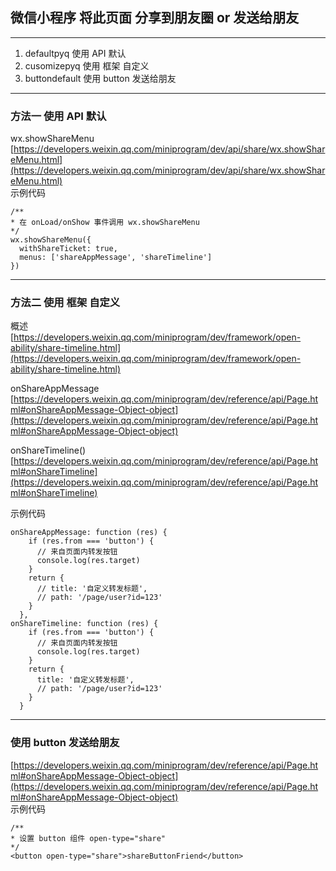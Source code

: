 ## 微信小程序 将此页面 分享到朋友圈 or 发送给朋友
---
1. defaultpyq 使用 API 默认
2. cusomizepyq 使用 框架 自定义
3. buttondefault 使用 button 发送给朋友

---
### 方法一 使用 API 默认
wx.showShareMenu  
[https://developers.weixin.qq.com/miniprogram/dev/api/share/wx.showShareMenu.html](https://developers.weixin.qq.com/miniprogram/dev/api/share/wx.showShareMenu.html)  
示例代码    
```
/**
* 在 onLoad/onShow 事件调用 wx.showShareMenu
*/
wx.showShareMenu({
  withShareTicket: true,
  menus: ['shareAppMessage', 'shareTimeline']
})
```
---

### 方法二 使用 框架 自定义
概述  
[https://developers.weixin.qq.com/miniprogram/dev/framework/open-ability/share-timeline.html](https://developers.weixin.qq.com/miniprogram/dev/framework/open-ability/share-timeline.html)  

onShareAppMessage  
[https://developers.weixin.qq.com/miniprogram/dev/reference/api/Page.html#onShareAppMessage-Object-object](https://developers.weixin.qq.com/miniprogram/dev/reference/api/Page.html#onShareAppMessage-Object-object)

onShareTimeline()  
[https://developers.weixin.qq.com/miniprogram/dev/reference/api/Page.html#onShareTimeline](https://developers.weixin.qq.com/miniprogram/dev/reference/api/Page.html#onShareTimeline)

示例代码 
```
onShareAppMessage: function (res) {
    if (res.from === 'button') {
      // 来自页面内转发按钮
      console.log(res.target)
    }
    return {
      // title: '自定义转发标题',
      // path: '/page/user?id=123'
    }
  },
onShareTimeline: function (res) {
    if (res.from === 'button') {
      // 来自页面内转发按钮
      console.log(res.target)
    }
    return {
      title: '自定义转发标题',
      // path: '/page/user?id=123'
    }
  }
```

---
### 使用 button 发送给朋友  
[https://developers.weixin.qq.com/miniprogram/dev/reference/api/Page.html#onShareAppMessage-Object-object](https://developers.weixin.qq.com/miniprogram/dev/reference/api/Page.html#onShareAppMessage-Object-object)   
示例代码 
```
/**
* 设置 button 组件 open-type="share"
*/
<button open-type="share">shareButtonFriend</button>
```
